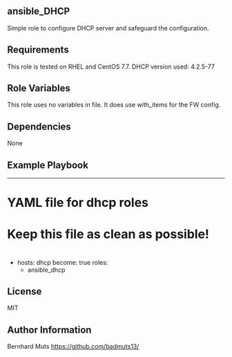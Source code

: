 ## ansible_DHCP
Simple role to configure DHCP server and safeguard the configuration. 

## Requirements
This role is tested on RHEL and CentOS 7.7.
DHCP version used: 4.2.5-77

## Role Variables
This role uses no variables in file. It does use with_items for the FW config.

## Dependencies
None

Example Playbook
----------------
---
# YAML file for dhcp roles
#
# Keep this file as clean as possible! 
#
- hosts: dhcp
  become: true
  roles:
    - ansible_dhcp

License
-------

MIT

Author Information
------------------
Bernhard Muts
https://github.com/badmuts13/
